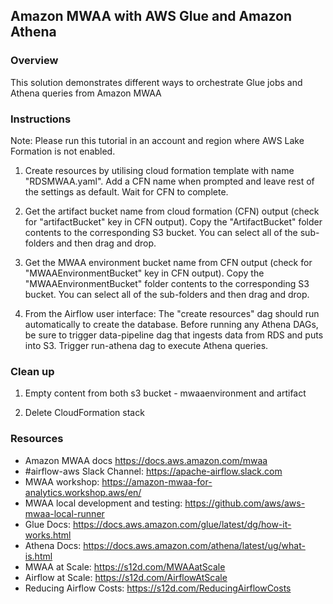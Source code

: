 ## Amazon MWAA with AWS Glue and Amazon Athena

### Overview

This solution demonstrates different ways to orchestrate Glue jobs and Athena queries from Amazon MWAA

### Instructions

Note: Please run this tutorial in an account and region where AWS Lake Formation is not enabled. 

1. Create resources by utilising cloud formation template with name "RDSMWAA.yaml". Add a CFN name when prompted and leave rest of the settings as default. Wait for CFN to complete.

2. Get the artifact bucket name from cloud formation (CFN) output (check for "artifactBucket" key in CFN output). Copy the "ArtifactBucket" folder contents to the corresponding S3 bucket. You can select all of the sub-folders and then drag and drop.

3. Get the MWAA environment bucket name from CFN output (check for "MWAAEnvironmentBucket" key in CFN output). Copy the "MWAAEnvironmentBucket" folder contents to the corresponding S3 bucket. You can select all of the sub-folders and then drag and drop.

4. From the Airflow user interface: The "create resources" dag should run automatically to create the database. Before running any Athena DAGs, be sure to trigger data-pipeline dag that ingests data from RDS and puts into S3. Trigger run-athena dag to execute Athena queries.

### Clean up

1. Empty content from both s3 bucket - mwaaenvironment  and artifact
   
2. Delete CloudFormation stack


### Resources

- Amazon MWAA docs https://docs.aws.amazon.com/mwaa 
- #airflow-aws Slack Channel: https://apache-airflow.slack.com 
- MWAA workshop: https://amazon-mwaa-for-analytics.workshop.aws/en/
- MWAA local development and testing: https://github.com/aws/aws-mwaa-local-runner
- Glue Docs: https://docs.aws.amazon.com/glue/latest/dg/how-it-works.html 
- Athena Docs: https://docs.aws.amazon.com/athena/latest/ug/what-is.html 
- MWAA at Scale: https://s12d.com/MWAAatScale 
- Airflow at Scale: https://s12d.com/AirflowAtScale
- Reducing Airflow Costs: https://s12d.com/ReducingAirflowCosts

